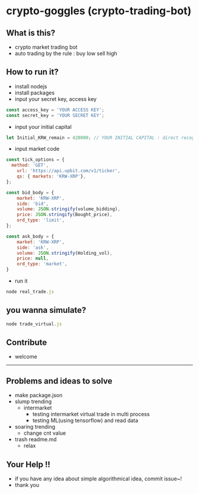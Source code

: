 # crypto-goggles (crypto-trading-bot)
## What is this?
- crypto market trading bot
- auto trading by the rule : buy low sell high
## How to run it?
- install nodejs
- install packages
- input your secret key, access key
```javascript
const access_key = 'YOUR ACCESS KEY';
const secret_key = 'YOUR SECRET KEY';
```
- input your initial capital
```javascript
let Initial_KRW_remain = 420000; // YOUR INITIAL CAPITAL : direct recog.
```
- input market code
```javascript
const tick_options = {
  method: 'GET',
	url: 'https://api.upbit.com/v1/ticker',
	qs: { markets: 'KRW-XRP'},
};
```
```javascript
const bid_body = {
	market: 'KRW-XRP',
	side: 'bid',
	volume: JSON.stringify(volume_bidding),
	price: JSON.stringify(Bought_price),
	ord_type: 'limit',
};

const ask_body = {
	market: 'KRW-XRP',
	side: 'ask',
	volume: JSON.stringify(Holding_vol),
	price: null,
	ord_type: 'market',
}
```
- run it
```javascript
node real_trade.js
```
## you wanna simulate?
```javascript
node trade_virtual.js
```
## Contribute
- welcome
***
## Problems and ideas to solve
- make package.json
- slump trending
  - intermarket
    - testing intermarket virtual trade in multi process
    - testing ML(using tensorflow) and read data
- soaring trending
  - change cnt value
- trash readme.md
  - relax
## Your Help !!
- if you have any idea about simple algorithmical idea, commit issue~!
- thank you
